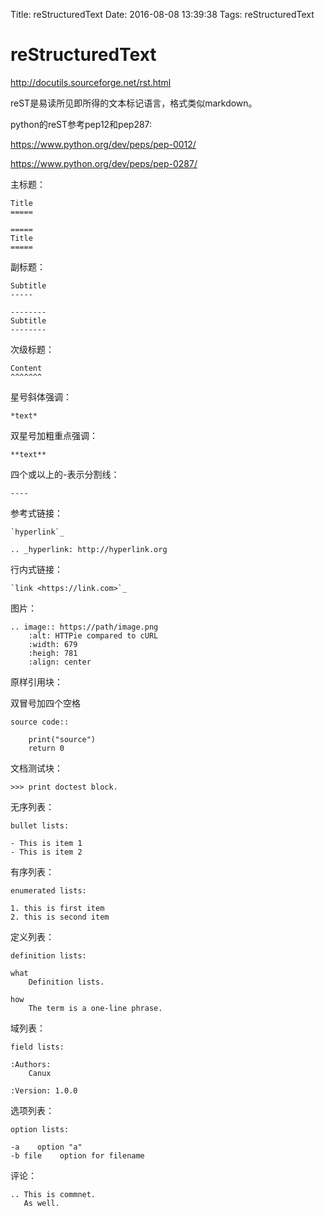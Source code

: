 Title: reStructuredText
Date: 2016-08-08 13:39:38
Tags: reStructuredText



# reStructuredText

<http://docutils.sourceforge.net/rst.html>

reST是易读所见即所得的文本标记语言，格式类似markdown。

python的reST参考pep12和pep287:

<https://www.python.org/dev/peps/pep-0012/>

<https://www.python.org/dev/peps/pep-0287/>

主标题：

    Title
    =====

    =====
    Title
    =====

副标题：

    Subtitle
    -----

    --------
    Subtitle
    --------

次级标题：

    Content
    ^^^^^^^

星号斜体强调：

    *text*

双星号加粗重点强调：

    **text**

四个或以上的-表示分割线：

    ----

参考式链接：

    `hyperlink`_

    .. _hyperlink: http://hyperlink.org

行内式链接：

    `link <https://link.com>`_

图片：

    .. image:: https://path/image.png
        :alt: HTTPie compared to cURL
        :width: 679
        :heigh: 781
        :align: center

原样引用块：

双冒号加四个空格

    source code::

        print("source")
        return 0

文档测试块：

    >>> print doctest block.

无序列表：

    bullet lists:

    - This is item 1
    - This is item 2

有序列表：

    enumerated lists:

    1. this is first item
    2. this is second item

定义列表：

    definition lists:

    what
        Definition lists.

    how
        The term is a one-line phrase.

域列表：

    field lists:

    :Authors:
        Canux

    :Version: 1.0.0

选项列表：

    option lists:

    -a    option "a"
    -b file    option for filename

评论：

    .. This is commnet.
       As well.
